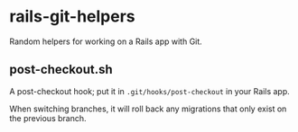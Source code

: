 # rails-git-helpers

Random helpers for working on a Rails app with Git.

## post-checkout.sh

A post-checkout hook; put it in `.git/hooks/post-checkout` in your Rails app.

When switching branches, it will roll back any migrations that only exist on the
previous branch.
